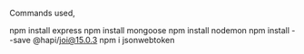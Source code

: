 Commands used,

npm install express
npm install mongoose
npm install nodemon
npm install --save @hapi/joi@15.0.3
npm i jsonwebtoken
